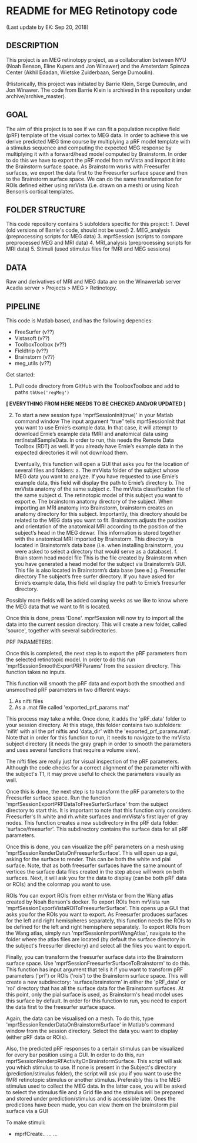 # README for MEG Retinotopy code

(Last update by EK: Sep 20, 2018)

## DESCRIPTION
This project is an MEG retinotopy project, as a collaboration between 
NYU (Noah Benson, Eline Kupers and Jon Winawer) and the Amsterdam Spinoza Center 
(Akhil Edadan, Wietske Zuiderbaan, Serge Dumoulin).

(Historically, this project was initiated by Barrie Klein, Serge Dumoulin, and Jon Winawer.
The code from Barrie Klein is archived in this repository under archive/archive_master).

## GOAL
The aim of this project is to see if we can fit a population receptive field (pRF) 
template of the visual cortex to MEG data. In order to achieve this we derive predicted 
MEG time course by multiplying a pRF model template with a stimulus sequence and computing 
the expected MEG response by multiplying it with a forward/head model computed by 
Brainstorm. In order to do this we have to export the pRF model from mrVista and import 
it into the Brainstorm surface space. As Brainstorm works with Freesurfer surfaces, we 
export the data first to the Freesurfer surface space and then to the Brainstorm surface 
space. We can do the same transformation for ROIs defined either using mrVista 
(i.e. drawn on a mesh) or using Noah Benson’s cortical templates.

## FOLDER STRUCTURE
This code repository contains 5 subfolders specific for this project:
	1. Devel 		(old versions of Barrie's code, should not be used)
	2. MEG_analysis		(preprocessing scripts for MEG data)
	3. mprfSession		(scripts to compare preprocessed MEG and MRI data)
	4. MRI_analysis		(preprocessing scripts for MRI data)
	5. Stimuli 		(used stimulus files for fMRI and MEG sessions)

## DATA 
Raw and derivatives of MRI and MEG data are on the Winawerlab server Acadia 
server > Projects > MEG > Retinotopy.

## PIPELINE
This code is Matlab based, and has the following depencies:
- FreeSurfer (v??)
- Vistasoft (v??)
- ToolboxToolbox (v??)
- Fieldtrip (v??)
- Brainstorm (v??)
- meg_utils (v??)

Get started:
1. Pull code directory from GitHub with the ToolboxToolbox and add to paths
`tbUse('regMeg')`


**[ EVERYTHING FROM HERE NEEDS TO BE CHECKED AND/OR UPDATED ]**


2. To start a new session type ‘mprfSessionInit(true)’ in your Matlab command window
	The input argument “true” tells mprfSessionInit that you want to use Ernie’s example 
	data. In that case, it will attempt to download Ernie’s example data fMRI and 
	anatomical data using mrtInstallSampleData. In order to run, this needs the Remote 
	Data Toolbox (RDT) as well. If you already have Ernie’s example data in the expected 
	directories it will not download them. 

	Eventually, this function will open a GUI that asks you for the location of several 
	files and folders:
	a. The mrVista folder of the subject whose MEG data you want to analyze.
		If you have requested to use Ernie’s example data, this field will display the 
		path to Ernie’s directory
	b. The mrVista anatomy of the same subject
	c. The mrVista classification file of the same subject
	d. The retinotopic model of this subject you want to export
	e. The brainstorm anatomy directory of the subject. 
		When importing an MRI anatomy into Brainstorm, brainstorm creates an anatomy 
		directory for this subject. Importantly, this directory should be related to the 
		MEG data you want to fit. Brainstorm adjusts the position and orientation of the 
		anatomical MRI according to the position of the subject’s head in the MEG dewar. 
		This information is stored together with the anatomical MRI imported by Brainstorm.
		This directory is located in Brainstorm’s data base (i.e. when installing 
		brainstorm, you were asked to select a directory that would serve as a database). 
	f. Brain storm head model file
		This is the file created by Brainstorm when you have generated a head model for 
		the subject via Brainstorm’s GUI. This file is also located in Brainstorm’s 
		data base (see e.)
	g. Freesurfer directory
		The subject’s free surfer directory. If you have asked for Ernie’s example data, 
		this field wil display the path to Ernie’s freesurfer directory.

Possibly more fields will be added coming weeks as we like to know where the MEG data 
that we want to fit is located.


Once this is done, press 'Done'.
mprfSession will now try to import all the data into the current session directory. This 
will create a new folder, called 'source', together with several subdirectories.

PRF PARAMETERS:

Once this is completed, the next step is to export the pRF parameters from the selected 
retinotopic model. In order to do this run 'mprfSessionSmoothExportPRFParams' from the 
session directory. This function takes no inputs. 

This function will smooth the pRF data and export both the smoothed and unsmoothed pRF 
parameters in two different ways:
1. As nifti files
2. As a .mat file called 'exported_prf_params.mat'

This process may take a while. Once done, it adds the 'pRF_data' folder to your session
directory. At this stage, this folder contains two subfolders: 'nifit' with all the prf
niftis and 'data_dir' with the 'exported_prf_params.mat'. 
Note that in order for this function to run, it needs to navigate to the mrVista subject 
directory (it needs the gray graph in order to smooth the parameters and uses several
functions that require a volume view).

The nifti files are really just for visual inspection of the pRF parameters. Although the 
code checks for a correct alignment of the parameter nifti with the subject's T1, it may 
prove useful to check the parameters visually as well.

Once this is done, the next step is to transform the pRF parameters to the Freesurfer 
surface space. Run the function 'mprfSessionExportPRFDataToFreeSurferSurface' from the 
subject directory to start this. It is important to note that this function only considers
Freesurfer's lh.white and rh.white surfaces and mrVista's first layer of gray nodes. 
This function creates a new subdirectory in the pRF data folder: 'surface/freesurfer'.
This subdirectory contains the surface data for all pRF parameters.

Once this is done, you can visualize the pRF parameters on a mesh using 
'mprfSessionRenderDataOnFreesurferSurface'. This will open up a gui, asking for the surface
to render. This can be both the white and pial surface. Note, that as both freesurfer 
surfaces have the same amount of vertices the surface data files created in the step above
will work on both surfaces. Next, it will ask you for the data to display (can be both 
pRF data or ROIs) and the colormap you want to use.


ROIs
You can export ROIs from either mrVista or from the Wang atlas created by Noah Benson's 
docker. To export ROIs from mrVista run 'mprfSessionExportVistaROIToFreesurferSurface'. 
This opens up a GUI that asks you for the ROIs you want to export. As Freesurfer produces
surfaces for the left and right hemispheres separately, this function needs the ROIs to be
defined for the left and right hemisphere separately. 
To export ROIs from the Wang atlas, simply run 'mprfSessionImportWangAtlas', navigate to
the folder where the atlas files are located (by default the surface directory in the 
subject's freesurfer directory) and select all the files you want to export.


Finally, you can transform the freesurfer surface data into the Brainstorm surface space.
Use 'mprfSessionFreesurferSurfaceToBrainstorm' to do this. This function has input argument
that tells it if you want to transform pRF parameters ('prf') or ROIs ('rois') to the Brainstorm
surface space. This will create a new subdirectory: 'surface/brainstorm' in either the 
'pRF_data' or 'roi' directory that has all the surface data for the Brainstorm surfaces. 
At this point, only the pial surface is used, as Brainstorm's head model uses this surface
by default. In order for this function to run, you need to export the data first to the
freesurfer surface space.

Again, the data can be visualised on a mesh. To do this, type 
'mprfSessionRenderDataOnBrainstormSurface' in Matlab's command window from the session 
directory. Select the data you want to display (either pRF data or ROIs). 

Also, the predicted pRF responses to a certain stimulus can be visualized for every bar 
position using a GUI. In order to do this, run mprfSessionRenderpRFActivityOnBrainstormSurface.
This script will ask you which stimulus to use. If none is present in the Subject's directory
(prediction/stimulus folder), the script will ask you if you want to use the fMRI retinotopic stimulus
or another stimulus. Preferably this is the MEG stimulus used to collect the MEG data. In the
latter case, you will be asked to select the stimulus file and a Grid file and the stimulus
will be prepared and stored under prediction/stimulus and is accessible later. Ones the predictions
have been made, you can view them on the brainstorm pial surface via a GUI


To make stimuli:
- mprfCreate.. … … 


